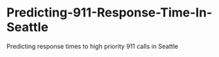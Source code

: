 # Predicting-911-Response-Time-In-Seattle
Predicting response times to high priority 911 calls in Seattle

